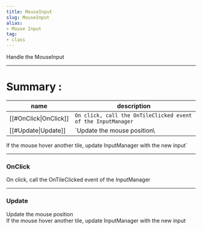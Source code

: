 ```yaml
---
title: MouseInput
slug: MouseInput
alias: 
- Mouse Input
tag: 
- class
---
```

Handle the MouseInput

---
# Summary :
name|description
----|----
[[#OnClick\|OnClick]] | `On click, call the OnTileClicked event of the InputManager`
[[#Update\|Update]] | `Update the mouse position\
If the mouse hover another tile, update InputManager with the new input`

---
### OnClick
On click, call the OnTileClicked event of the InputManager

---
### Update
Update the mouse position\
If the mouse hover another tile, update InputManager with the new input
